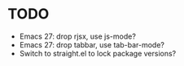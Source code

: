 TODO
====

* Emacs 27: drop rjsx, use js-mode?
* Emacs 27: drop tabbar, use tab-bar-mode?
* Switch to straight.el to lock package versions?
